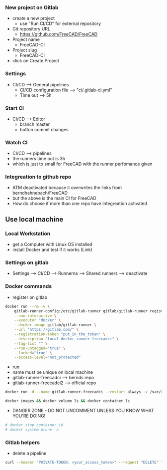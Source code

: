 ### New project on Gitlab
+  create a new project
    + use "Run CI/CD" for external repository
+ Git repository URL
    + https://github.com/FreeCAD/FreeCAD
+ Project name
    + FreeCAD-CI
+ Project slug
    + FreeCAD-CI
+ click on Create Project


### Settings
+ CI/CD --> General pipelines
    + CI/CD configuration file --> "ci/.gitlab-ci.yml"
    + Time out --> 5h


### Start CI
+ CI/CD --> Editor
    + branch master
    + button commit changes


### Watch CI
+ CI/CD --> pipelines
+ the runners time out is 3h
+ which is just to small for FreeCAD with the runner perfomance given


### Integreation to github repo
+ ATM deactivated because it overwrites the links from berndhahnebach/FreeCAD
+ but the above is the main CI for FreeCAD
+ How do choose if more than one repo have Integreation activated


## Use local machine
### Local Workstation
+ get a Computer with Linux OS installed
+ install Docker and test if it works (Link)


### Settings on gitlab
+  Settings --> CI/CD --> Runnerns --> Shared runners --> deactivate


### Docker commands
+ register on gitlab
```bash
docker run --rm -v \
    gitlab-runner-config:/etc/gitlab-runner gitlab/gitlab-runner register \
    --non-interactive \
    --executor "docker" \
    --docker-image gitlab/gitlab-runner \
    --url "https://gitlab.com/" \
    --registration-token "put_in_the_token" \
    --description "local-docker-runner-freecadci" \
    --tag-list "" \
    --run-untagged="true" \
    --locked="true" \
    --access-level="not_protected"

```

+ run
+ name must be unique on local machine
+ gitlab-runner-freecadci --> bernds repo
+ gitlab-runner-freecadci2 --> official repo
```bash
docker run -d --name gitlab-runner-freecadci --restart always -v /var/run/docker.sock:/var/run/docker.sock -v gitlab-runner-config:/etc/gitlab-runner gitlab/gitlab-runner:latest

```


```bash
docker images && docker volume ls && docker container ls
```

+ DANGER ZONE - DO NOT UNCOMMENT UNLESS YOU KNOW WHAT YOU'RE DOING!
```bash
# docker stop container_id
# docker system prune -a

```


### Gitlab helpers
+ delete a pipeline
```bash
curl --header "PRIVATE-TOKEN: <your_access_token>" --request "DELETE" "https://gitlab.example.com/api/v4/projects/1/pipelines/46"

```
